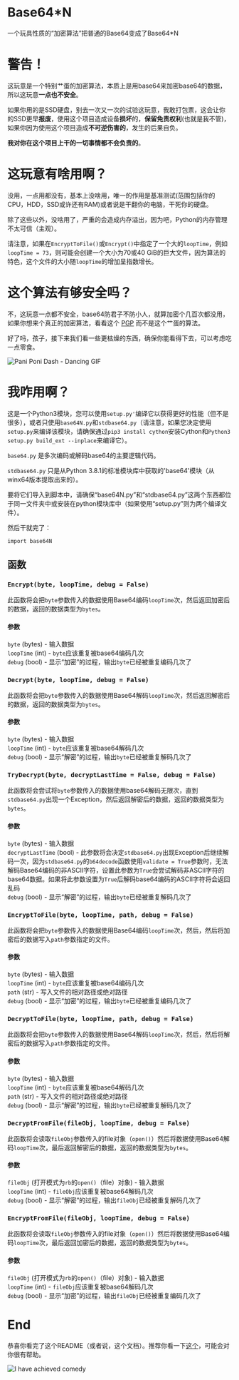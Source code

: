 # Base64\*N
一个玩具性质的“加密算法”把普通的Base64变成了Base64*N

# 警告！
这玩意是一个特别艹蛋的加密算法，本质上是用base64来加密base64的数据，所以这玩意**一点也不安全**。

如果你用的是SSD硬盘，别去一次又一次的试验这玩意，我敢打包票，这会让你的SSD更早**报废**，使用这个项目造成设备**损坏**的，**保留免责权利**(也就是我不管)，如果你因为使用这个项目造成**不可逆伤害的**，发生的后果自负。

**我对你在这个项目上干的一切事情都不会负责的**。

# 这玩意有啥用啊？
没用，一点用都没有，基本上没啥用，唯一的作用是基准测试(范围包括你的CPU，HDD，SSD或许还有RAM)或者说是干翻你的电脑，干死你的硬盘。

除了这些以外，没啥用了，严重的会造成内存溢出，因为吧，Python的内存管理不太可信（主观）。

请注意，如果在`EncryptToFile()`或`Encrypt()`中指定了一个大的`loopTime`，例如`loopTime = 73`，则可能会创建一个大小为70或40 GiB的巨大文件，因为算法的特色，这个文件的大小随`loopTime`的增加呈指数增长。

# 这个算法有够安全吗？
不，这玩意一点都不安全，base64防君子不防小人，就算加密个几百次都没用，如果你想来个真正的加密算法，看看这个 [PGP](https://en.wikipedia.org/wiki/Pretty_Good_Privacy) 而不是这个艹蛋的算法。

好了吗，孩子，接下来我们看一些更枯燥的东西，确保你能看得下去，可以考虑吃一点零食。

![Pani Poni Dash - Dancing GIF](/docs/__pani_poni_dash__96c16f2f4669e8f7b7e7717dbda89411.gif)

# 我咋用啊？
这是一个Python3模块，您可以使用`setup.py'`编译它以获得更好的性能（但不是很多），或者只使用`base64N.py`和`stdbase64.py`（请注意，如果您决定使用`setup.py`来编译该模块，请确保通过`pip3 install cython`安装Cython和`Python3 setup.py build_ext --inplace`来编译它）。

`base64.py` 是多次编码或解码base64的主要逻辑代码。

`stdbase64.py` 只是从Python 3.8.1的标准模块库中获取的'base64'模块（从winx64版本提取出来的）。

要将它们导入到脚本中，请确保“base64N.py”和“stdbase64.py”这两个东西都位于同一文件夹中或安装在python模块库中（如果使用“setup.py”则为两个编译文件）。

然后干就完了：

`import base64N`

## 函数
### `Encrypt(byte, loopTime, debug = False)`
此函数将会把`byte`参数传入的数据使用Base64编码`loopTime`次，然后返回加密后的数据，返回的数据类型为`bytes`。
#### 参数
`byte` (bytes) - 输入数据<br>
`loopTime` (int) - `byte`应该重复被base64编码几次<br>
`debug` (bool) - 显示“加密”的过程，输出`byte`已经被重复编码几次了

### `Decrypt(byte, loopTime, debug = False)`
此函数将会把`byte`参数传入的数据使用Base64解码`loopTime`次，然后返回解密后的数据，返回的数据类型为`bytes`。
#### 参数
`byte` (bytes) - 输入数据<br>
`loopTime` (int) - `byte`应该重复被base64解码几次<br>
`debug` (bool) - 显示“解密”的过程，输出`byte`已经被重复解码几次了

### `TryDecrypt(byte, decryptLastTime = False, debug = False)`
此函数将会尝试将`byte`参数传入的数据使用base64解码无限次，直到`stdbase64.py`出现一个Exception，然后返回解密后的数据，返回的数据类型为`bytes`。
#### 参数
`byte` (bytes) - 输入数据<br>
`decryptLastTime` (bool) - 此参数将会决定`stdbase64.py`出现Exception后继续解码一次，因为`stdbase64.py`的`b64decode`函数使用`validate = True`参数时，无法解码Base64编码的非ASCII字符，设置此参数为`True`会尝试解码非ASCII字符的base64数据。如果将此参数设置为`True`后解码base64编码的ASCII字符将会返回乱码<br>
`debug` (bool) - 显示“解密”的过程，输出`byte`已经被重复解码几次了

### `EncryptToFile(byte, loopTime, path, debug = False)`
此函数将会把`byte`参数传入的数据使用Base64编码`loopTime`次，然后，然后将加密后的数据写入`path`参数指定的文件。
#### 参数
`byte` (bytes) - 输入数据<br>
`loopTime` (int) - `byte`应该重复被base64编码几次<br>
`path` (str) - 写入文件的相对路径或绝对路径<br>
`debug` (bool) - 显示“加密”的过程，输出`byte`已经被重复编码几次了

### `DecryptToFile(byte, loopTime, path, debug = False)`
此函数将会把`byte`参数传入的数据使用Base64解码`loopTime`次，然后，然后将解密后的数据写入`path`参数指定的文件。
#### 参数
`byte` (bytes) - 输入数据<br>
`loopTime` (int) - `byte`应该重复被base64解码几次<br>
`path` (str) - 写入文件的相对路径或绝对路径<br>
`debug` (bool) - 显示“解密”的过程，输出`byte`已经被重复解码几次了

### `DecryptFromFile(fileObj, loopTime, debug = False)`
此函数将会读取`fileObj`参数传入的file对象（`open()`）然后将数据使用Base64解码`loopTime`次，最后返回解密后的数据，返回的数据类型为`bytes`。
#### 参数
`fileObj` (打开模式为`rb`的`open()`（file）对象) - 输入数据<br>
`loopTime` (int) - `fileObj`应该重复被base64解码几次<br>
`debug` (bool) - 显示“解密”的过程，输出`fileObj`已经被重复解码几次了

### `EncryptFromFile(fileObj, loopTime, debug = False)`
此函数将会读取`fileObj`参数传入的file对象（`open()`）然后将数据使用Base64编码`loopTime`次，最后返回加密后的数据，返回的数据类型为`bytes`。
#### 参数
`fileObj` (打开模式为`rb`的`open()`（file）对象) - 输入数据<br>
`loopTime` (int) - `fileObj`应该重复被base64解码几次<br>
`debug` (bool) - 显示“加密”的过程，输出`fileObj`已经被重复编码几次了

# End
恭喜你看完了这个README（或者说，这个文档）。推荐你看一下[这个](https://www.youtube.com/watch?v=dQw4w9WgXcQ)，可能会对你很有帮助。

![I have achieved comedy](/docs/i_have_achieved_komedi.jpg)
